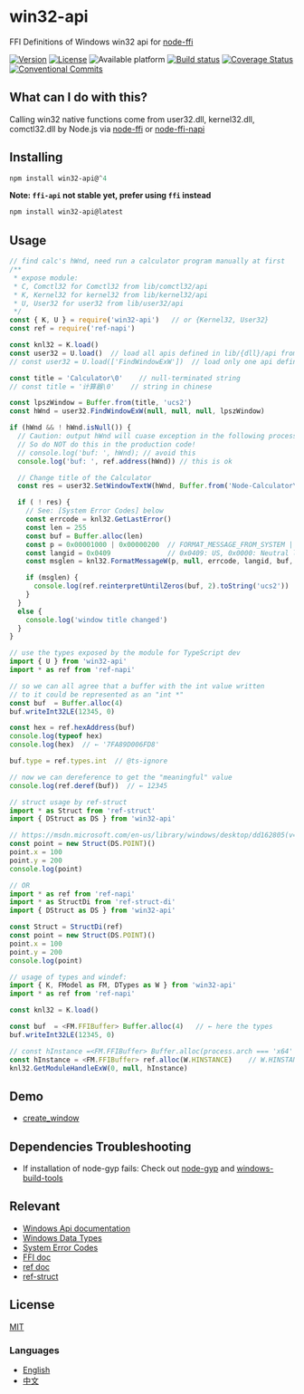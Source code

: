 # win32-api
FFI Definitions of Windows win32 api for [node-ffi](https://github.com/node-ffi/node-ffi)

[![Version](https://img.shields.io/github/package-json/v/waitingsong/node-win32-api/napi.svg)](https://github.com/waitingsong/node-win32-api/tree/napi)
[![License](https://img.shields.io/badge/license-MIT-blue.svg)](https://opensource.org/licenses/MIT)
![Available platform](https://img.shields.io/badge/platform-win32-blue.svg)
[![Build status](https://ci.appveyor.com/api/projects/status/nrivtykm5uf84fbl/branch/master?svg=true)](https://ci.appveyor.com/project/waitingsong/node-win32-api/branch/napi)
[![Coverage Status](https://coveralls.io/repos/github/waitingsong/node-win32-api/badge.svg?branch=napi)](https://coveralls.io/github/waitingsong/node-win32-api?branch=napi)
[![Conventional Commits](https://img.shields.io/badge/Conventional%20Commits-1.0.0-yellow.svg)](https://conventionalcommits.org)



## What can I do with this?
Calling win32 native functions come from user32.dll, kernel32.dll, comctl32.dll by Node.js via [node-ffi](https://github.com/node-ffi/node-ffi) or [node-ffi-napi](https://github.com/node-ffi-napi/node-ffi-napi)

## Installing
```powershell
npm install win32-api@^4
```

**Note: `ffi-api` not stable yet, prefer using `ffi` instead**
```powershell
npm install win32-api@latest
```


## Usage
```js
// find calc's hWnd, need run a calculator program manually at first
/**
 * expose module:
 * C, Comctl32 for Comctl32 from lib/comctl32/api
 * K, Kernel32 for kernel32 from lib/kernel32/api
 * U, User32 for user32 from lib/user32/api
 */
const { K, U } = require('win32-api')   // or {Kernel32, User32}
const ref = require('ref-napi')

const knl32 = K.load()
const user32 = U.load()  // load all apis defined in lib/{dll}/api from user32.dll
// const user32 = U.load(['FindWindowExW'])  // load only one api defined in lib/{dll}/api from user32.dll

const title = 'Calculator\0'    // null-terminated string
// const title = '计算器\0'    // string in chinese

const lpszWindow = Buffer.from(title, 'ucs2')
const hWnd = user32.FindWindowExW(null, null, null, lpszWindow)

if (hWnd && ! hWnd.isNull()) {
  // Caution: output hWnd will cuase exception in the following process, even next script!
  // So do NOT do this in the production code!
  // console.log('buf: ', hWnd); // avoid this
  console.log('buf: ', ref.address(hWnd)) // this is ok

  // Change title of the Calculator
  const res = user32.SetWindowTextW(hWnd, Buffer.from('Node-Calculator\0', 'ucs2'))

  if ( ! res) {
    // See: [System Error Codes] below
    const errcode = knl32.GetLastError()
    const len = 255
    const buf = Buffer.alloc(len)
    const p = 0x00001000 | 0x00000200  // FORMAT_MESSAGE_FROM_SYSTEM | FORMAT_MESSAGE_IGNORE_INSERTS
    const langid = 0x0409              // 0x0409: US, 0x0000: Neutral locale language
    const msglen = knl32.FormatMessageW(p, null, errcode, langid, buf, len, null)

    if (msglen) {
      console.log(ref.reinterpretUntilZeros(buf, 2).toString('ucs2'))
    }
  }
  else {
    console.log('window title changed')
  }
}

```

```ts
// use the types exposed by the module for TypeScript dev
import { U } from 'win32-api'
import * as ref from 'ref-napi'

// so we can all agree that a buffer with the int value written
// to it could be represented as an "int *"
const buf  = Buffer.alloc(4)
buf.writeInt32LE(12345, 0)

const hex = ref.hexAddress(buf)
console.log(typeof hex)
console.log(hex)  // ← '7FA89D006FD8'

buf.type = ref.types.int  // @ts-ignore

// now we can dereference to get the "meaningful" value
console.log(ref.deref(buf))  // ← 12345
```

```ts
// struct usage by ref-struct
import * as Struct from 'ref-struct'
import { DStruct as DS } from 'win32-api'

// https://msdn.microsoft.com/en-us/library/windows/desktop/dd162805(v=vs.85).aspx
const point = new Struct(DS.POINT)()
point.x = 100
point.y = 200
console.log(point)

// OR 
import * as ref from 'ref-napi'
import * as StructDi from 'ref-struct-di'
import { DStruct as DS } from 'win32-api'

const Struct = StructDi(ref)
const point = new Struct(DS.POINT)()
point.x = 100
point.y = 200
console.log(point)
```

```ts
// usage of types and windef:
import { K, FModel as FM, DTypes as W } from 'win32-api'
import * as ref from 'ref-napi'

const knl32 = K.load()

const buf  = <FM.FFIBuffer> Buffer.alloc(4)   // ← here the types
buf.writeInt32LE(12345, 0)

// const hInstance =<FM.FFIBuffer> Buffer.alloc(process.arch === 'x64' ? 8 : 4)
const hInstance = <FM.FFIBuffer> ref.alloc(W.HINSTANCE)    // W.HINSTANCE is 'int64*' under x64, 'int32*' under ia32
knl32.GetModuleHandleExW(0, null, hInstance)
```


## Demo
- [create_window](https://github.com/waitingsong/node-win32-api/blob/master/demo/create_window.ts)


## Dependencies Troubleshooting
- If installation of node-gyp fails:
Check out [node-gyp](https://github.com/nodejs/node-gyp) and [windows-build-tools](https://github.com/felixrieseberg/windows-build-tools)

## Relevant
- [Windows Api documentation](https://msdn.microsoft.com/en-us/library/windows/desktop/ff468919%28v=vs.85%29.aspx)
- [Windows Data Types](https://msdn.microsoft.com/en-us/library/windows/desktop/aa383751#DWORD)
- [System Error Codes](https://msdn.microsoft.com/en-us/library/windows/desktop/ms681381%28v=vs.85%29.aspx)
- [FFI doc](https://github.com/node-ffi/node-ffi/wiki/Node-FFI-Tutorial)
- [ref doc](https://tootallnate.github.io/ref/)
- [ref-struct](https://github.com/TooTallNate/ref-struct)


## License
[MIT](LICENSE)


### Languages
- [English](README.md)
- [中文](README.zh-CN.md)
